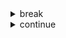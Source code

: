 <!-- break -->
<details>
<summary> break </summary>

```matlab
while i < 4
    if i == 3
        break;
    end
    disp(['User ', num2str(i), ' is registered. '])
    i = i + 1;
end
fprintf("it's out of the  while bound")
```

```matlab
for i = 1:2:6
    if i == 3
        break;
    end
    disp(['User ', num2str(i), ' is registered. '])
end
fprintf("it's out of the  for bound")
```


</details>


<!-- continue -->
<details>
<summary> continue </summary>

```matlab
i = 1;
while i < 4
    if i == 3
        i = i + 1;
        continue;
    end
    disp(['User ', num2str(i), ' is registered. '])
    i = i + 1;
end
fprintf("it's out of the  while bound")
```

```matlab
for i = 1:2:6
    if i == 3
        continue;
    end
    disp(['User ', num2str(i), ' is registered. '])
end
fprintf("it's out of the  for bound")
```



</details>
